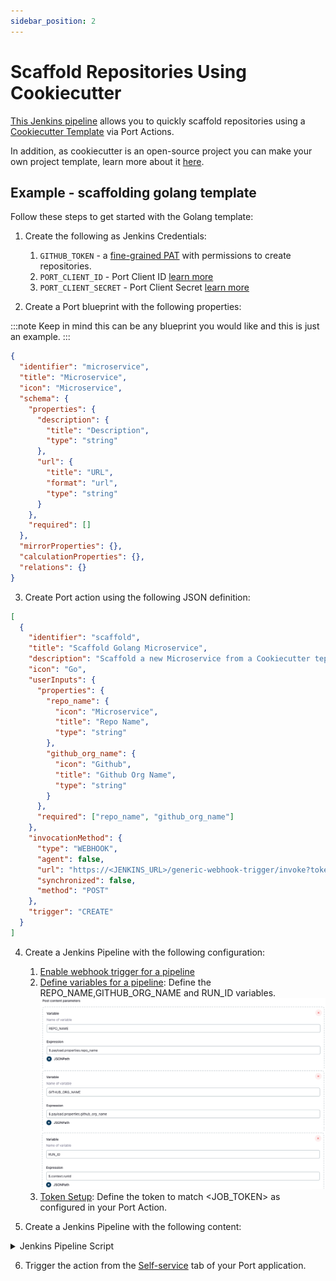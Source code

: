 ```yaml
---
sidebar_position: 2
---
```


# Scaffold Repositories Using Cookiecutter

[This Jenkins pipeline](https://github.com/port-labs/cookiecutter-gha) allows you to quickly scaffold repositories using a [Cookiecutter Template](https://www.cookiecutter.io/templates) via Port Actions.

In addition, as cookiecutter is an open-source project you can make your own project template, learn more about it [here](https://cookiecutter.readthedocs.io/en/2.0.2/tutorials.html#create-your-very-own-cookiecutter-project-template).

## Example - scaffolding golang template

Follow these steps to get started with the Golang template:

1. Create the following as Jenkins Credentials:

   1. `GITHUB_TOKEN` - a [fine-grained PAT](https://github.com/settings/tokens?type=beta) with permissions to create repositories.
   2. `PORT_CLIENT_ID` - Port Client ID [learn more](../../../../build-your-software-catalog/sync-data-to-catalog/api/#get-api-token)
   3. `PORT_CLIENT_SECRET` - Port Client Secret [learn more](../../../../build-your-software-catalog/sync-data-to-catalog/api/#get-api-token)

2. Create a Port blueprint with the following properties:

:::note
Keep in mind this can be any blueprint you would like and this is just an example.
:::

```json showLineNumbers
{
  "identifier": "microservice",
  "title": "Microservice",
  "icon": "Microservice",
  "schema": {
    "properties": {
      "description": {
        "title": "Description",
        "type": "string"
      },
      "url": {
        "title": "URL",
        "format": "url",
        "type": "string"
      }
    },
    "required": []
  },
  "mirrorProperties": {},
  "calculationProperties": {},
  "relations": {}
}
```

3. Create Port action using the following JSON definition:

```json showLineNumbers
[
  {
    "identifier": "scaffold",
    "title": "Scaffold Golang Microservice",
    "description": "Scaffold a new Microservice from a Cookiecutter teplate",
    "icon": "Go",
    "userInputs": {
      "properties": {
        "repo_name": {
          "icon": "Microservice",
          "title": "Repo Name",
          "type": "string"
        },
        "github_org_name": {
          "icon": "Github",
          "title": "Github Org Name",
          "type": "string"
        }
      },
      "required": ["repo_name", "github_org_name"]
    },
    "invocationMethod": {
      "type": "WEBHOOK",
      "agent": false,
      "url": "https://<JENKINS_URL>/generic-webhook-trigger/invoke?token=<JOB_TOKEN>",
      "synchronized": false,
      "method": "POST"
    },
    "trigger": "CREATE"
  }
]
```

4. Create a Jenkins Pipeline with the following configuration:

   1. [Enable webhook trigger for a pipeline](../jenkins-pipeline.md#enabling-webhook-trigger-for-a-pipeline)
   2. [Define variables for a pipeline](../jenkins-pipeline.md#defining-variables): Define the REPO_NAME,GITHUB_ORG_NAME and RUN_ID variables.
      ![Define Vars](../../../../../static/img/self-service-actions/setup-backend/jenkins-pipeline/scaffold-jenkins-vars.png)
   3. [Token Setup](../jenkins-pipeline.md#token-setup): Define the token to match <JOB_TOKEN> as configured in your Port Action.

5. Create a Jenkins Pipeline with the following content:

<details>
<summary>Jenkins Pipeline Script</summary>

```yml showLineNumbers
import groovy.json.JsonSlurper

pipeline {
    agent any

    environment {
        COOKIECUTTER_TEMPLATE = 'https://github.com/lacion/cookiecutter-golang'
        REPO_NAME = "${REPO_NAME}"
        GITHUB_ORG_NAME = "${GITHUB_ORG_NAME}"
        SCAFFOLD_DIR = "scaffold_${REPO_NAME}"
        PORT_ACCESS_TOKEN = ""
        PORT_BLUEPRINT_ID = "microservice"
        PORT_RUN_ID = "${RUN_ID}"
    }

    stages {
        stage('Get access token') {
            steps {
                script {
                    withCredentials([
                        string(credentialsId: 'PORT_CLIENT_ID', variable: 'PORT_CLIENT_ID'),
                        string(credentialsId: 'PORT_CLIENT_SECRET', variable: 'PORT_CLIENT_SECRET')
                    ]) {
                        // Execute the curl command and capture the output
                        def result = sh(returnStdout: true, script: """
                            accessTokenPayload=\$(curl -X POST \
                                -H "Content-Type: application/json" \
                                -d '{"clientId": "${PORT_CLIENT_ID}", "clientSecret": "${PORT_CLIENT_SECRET}"}' \
                                -s "https://api.getport.io/v1/auth/access_token")
                            echo \$accessTokenPayload
                        """)

                        // Parse the JSON response using JsonSlurper
                        def jsonSlurper = new JsonSlurper()
                        def payloadJson = jsonSlurper.parseText(result.trim())

                        // Access the desired data from the payload
                        PORT_ACCESS_TOKEN = payloadJson.accessToken
                    }

                }
            }
        } // end of stage Get access token

        stage('Create Github Repository') {
            steps {
                script {
                    def logs_report_response = sh(script: """
                        curl -X POST \
                          -H "Content-Type: application/json" \
                          -H "Authorization: Bearer ${PORT_ACCESS_TOKEN}" \
                          -d '{"message": "Creating GitHub repository: ${REPO_NAME} in GitHub org: ${GITHUB_ORG_NAME}..."}' \
                             "https://api.getport.io/v1/actions/runs/${PORT_RUN_ID}/logs"
                    """, returnStdout: true)

                    println(logs_report_response)
                }
                script {
                    withCredentials([string(credentialsId: 'GITHUB_TOKEN', variable: 'GITHUB_TOKEN')]) {
                        sh """

                            curl -i -H 'Authorization: token ${GITHUB_TOKEN}' \\
                            -d '{
                                "name": "${REPO_NAME}", "private": true
                                }' \\
                            https://api.github.com/orgs/${GITHUB_ORG_NAME}/repos
                        """
                    }
                }
            }
        } // end of stage Create Github Repository

        stage('Scaffold Cookiecutter Template') {
            steps {
                script {
                    def logs_report_response = sh(script: """
                        curl -X POST \
                          -H "Content-Type: application/json" \
                          -H "Authorization: Bearer ${PORT_ACCESS_TOKEN}" \
                          -d '{"message": "Scaffolding ${REPO_NAME}..."}' \
                             "https://api.getport.io/v1/actions/runs/${PORT_RUN_ID}/logs"
                    """, returnStdout: true)

                    println(logs_report_response)
                }
                script {
                    withCredentials([
                        string(credentialsId: 'GITHUB_USERNAME', variable: 'GITHUB_USERNAME'),
                        string(credentialsId: 'GITHUB_TOKEN', variable: 'GITHUB_TOKEN')
                    ]) {
                        def yamlContent = """
default_context:
  full_name: "Full Name"
  github_username: "githubuser"
  app_name: "${REPO_NAME}"
  project_short_description": "A Golang project."
  docker_hub_username: "dockerhubuser"
  docker_image: "dockerhubuser/alpine-base-image:latest"
  docker_build_image: "dockerhubuser/alpine-golang-buildimage"
"""
                    // Write the YAML content to a file
                    writeFile(file: 'cookiecutter.yaml', text: yamlContent)

                        sh("""
                            rm -rf ${SCAFFOLD_DIR} ${REPO_NAME}
                            git clone https://${GITHUB_USERNAME}:${GITHUB_TOKEN}@github.com/${GITHUB_ORG_NAME}/${REPO_NAME}

                            cookiecutter ${COOKIECUTTER_TEMPLATE} --output-dir ${SCAFFOLD_DIR} --no-input --config-file cookiecutter.yaml -f

                            rm -rf ${SCAFFOLD_DIR}/${REPO_NAME}/.git*
                            cp -r ${SCAFFOLD_DIR}/${REPO_NAME}/* "${REPO_NAME}/"

                            cd ${REPO_NAME}
                            git config user.name "Jenkins Pipeline Bot"
                            git config user.email "jenkins-pipeline[bot]@users.noreply.jenkins.com"
                            git add .
                            git commit -m "Scaffolded project ${REPO_NAME}"
                            git push -u origin main
                            cd ..

                            rm -rf ${SCAFFOLD_DIR} ${REPO_NAME}
                        """)
                    }

                }
            }
        } // end of stage Clone Cookiecutter Template

        stage('CREATE Microservice entity') {
            steps {
                script {
                    def logs_report_response = sh(script: """
                        curl -X POST \
                          -H "Content-Type: application/json" \
                          -H "Authorization: Bearer ${PORT_ACCESS_TOKEN}" \
                          -d '{"message": "Creating ${REPO_NAME} Microservice Port entity..."}' \
                             "https://api.getport.io/v1/actions/runs/${PORT_RUN_ID}/logs"
                    """, returnStdout: true)

                    println(logs_report_response)
                }
                script {
                    def status_report_response = sh(script: """
						curl --location --request POST "https://api.getport.io/v1/blueprints/$PORT_BLUEPRINT_ID/entities?upsert=true&run_id=$PORT_RUN_ID&create_missing_related_entities=true" \
        --header "Authorization: Bearer $PORT_ACCESS_TOKEN" \
        --header "Content-Type: application/json" \
        --data-raw '{
				"identifier": "${REPO_NAME}",
				"title": "${REPO_NAME}",
				"properties": {"description":"${REPO_NAME} golang project","url":"https://github.com/${GITHUB_ORG_NAME}/${REPO_NAME}"},
				"relations": {}
			}'

                    """, returnStdout: true)

                    println(status_report_response)
                }
            }
        } // end of stage CREATE Microservice entity

        stage('Update Port Run Status') {
            steps {
                script {
                    def status_report_response = sh(script: """
                        curl -X PATCH \
                          -H "Content-Type: application/json" \
                          -H "Authorization: Bearer ${PORT_ACCESS_TOKEN}" \
                          -d '{"status":"SUCCESS", "message": {"run_status": "Scaffold Jenkins Pipeline completed successfully!"}}' \
                             "https://api.getport.io/v1/actions/runs/${PORT_RUN_ID}"
                    """, returnStdout: true)

                    println(status_report_response)
                }
            }
        } // end of stage Update Port Run Status
    }

    post {

        failure {
            // Update Port Run failed.
            script {
                def status_report_response = sh(script: """
                    curl -X PATCH \
                        -H "Content-Type: application/json" \
                        -H "Authorization: Bearer ${PORT_ACCESS_TOKEN}" \
                        -d '{"status":"FAILURE", "message": {"run_status": "Failed to Scaffold ${REPO_NAME}"}}' \
                            "https://api.getport.io/v1/actions/runs/${PORT_RUN_ID}"
                """, returnStdout: true)

                println(status_report_response)
            }
        }

        // Clean after build
        always {
            cleanWs(cleanWhenNotBuilt: false,
                    deleteDirs: true,
                    disableDeferredWipeout: false,
                    notFailBuild: true,
                    patterns: [[pattern: '.gitignore', type: 'INCLUDE'],
                               [pattern: '.propsfile', type: 'EXCLUDE']])
        }
    }
}
```

</details>

6. Trigger the action from the [Self-service](https://app.getport.io/self-serve) tab of your Port application.
